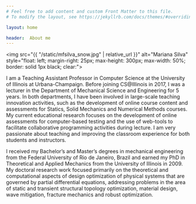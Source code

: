 ```yaml
---
# Feel free to add content and custom Front Matter to this file.
# To modify the layout, see https://jekyllrb.com/docs/themes/#overriding-theme-defaults

layout: home

header:  About me
---
```



<img src="{{ "/static/mfsilva_snow.jpg" | relative_url }}" alt="Mariana Silva" style="float: left; margin-right: 25px; max-height: 300px; max-width: 50%; border: solid 1px black; clear:">

I am a Teaching Assistant Professor in Computer Science at the University of Illinois at Urbana-Champaign. Before joining CS@Illinois in 2017, I was a lecturer in the Department of Mechanical Science and Engineering for 5 years. In both departments, I have been involved in large-scale teaching innovation activities, such as the development of online course content and assessments for Statics, Solid Mechanics and Numerical Methods courses. My current educational research focuses on the development of online assessments for computer-based testing and the use of web-tools to facilitate collaborative programming activities during lecture. I am very passionate about teaching and improving the classroom experience for both students and instructors.

<div style="clear: both"></div>


I received my Bachelor’s and Master’s degrees in mechanical engineering from the Federal University of Rio de Janeiro, Brazil and earned my PhD in Theoretical and Applied Mechanics from the University of Illinois in 2009. My doctoral research work focused primarily on the theoretical and computational aspects of design optimization of physical systems that are governed by partial differential equations, addressing problems in the area of static and transient structural topology optimization, material design, wave mitigation, fracture mechanics and robust optimization.


<!-- #### Contact information


Mariana Teixeira Silva \\
2213 Siebel Center \\
(217) 300-6633 \\
mfsilva@illinois.edu -->



<!-- **Mariana Silva** is a Teaching Assistant Professor in Computer Science at the University of Illinois at Urbana-Champaign. She has been
involved in large-scale teaching innovation activities, such as the development of online course content and assessments for Statics, Solid Mechanics and Numerical Methods courses. Her current research focuses on the development of online assessments for computer-based testing and the use of web-tools to facilitate collaborative programming activities during lecture. Silva is very passionate about teaching and improving the classroom experience for both students and instructors.  -->
